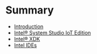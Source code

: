 # Summary

* [Introduction](documentation/Introduction.md)
* [Intel® System Studio IoT Edition](documentation/IntelSystemStudioIoTEdition.md)
* [Intel® XDK](documentation/IntelXdk.md)
* [Intel IDEs](documentation/IntelIDEs.md)

